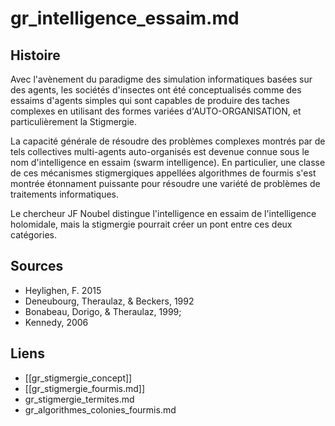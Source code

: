 # gr_intelligence_essaim.md

## Histoire

Avec l'avènement du paradigme des simulation informatiques basées sur des agents, les sociétés d'insectes ont été conceptualisés comme des essaims d'agents simples qui sont capables de produire des taches complexes en utilisant des formes variées d'AUTO-ORGANISATION, et particulièrement la Stigmergie.

La capacité générale de résoudre des problèmes complexes montrés par de tels collectives multi-agents auto-organisés est devenue connue sous le nom d'intelligence en essaim (swarm intelligence). En particulier, une classe de ces mécanismes stigmergiques appellées algorithmes de fourmis s'est montrée étonnament puissante pour résoudre une variété de problèmes de traitements informatiques.

Le chercheur JF Noubel distingue l'intelligence en essaim de l'intelligence holomidale, mais la stigmergie pourrait créer un pont entre ces deux catégories. 

## Sources
- Heylighen, F. 2015
- Deneubourg, Theraulaz, & Beckers, 1992
- Bonabeau, Dorigo, & Theraulaz, 1999; 
- Kennedy, 2006

## Liens

- [[gr_stigmergie_concept]]
- [[gr_stigmergie_fourmis.md]]
- gr_stigmergie_termites.md
- gr_algorithmes_colonies_fourmis.md
